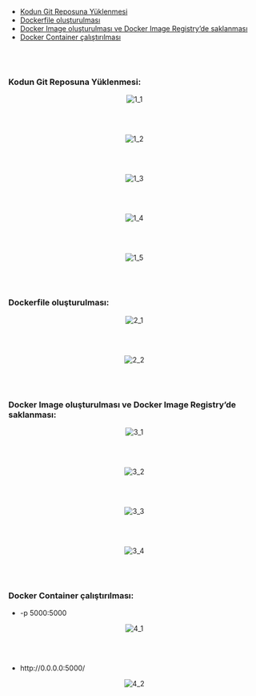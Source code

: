 <ul>
    <li><a href="#bolum1">Kodun Git Reposuna Yüklenmesi</a></li>
    <li><a href="#bolum2">Dockerfile oluşturulması</a></li>
    <li><a href="#bolum3">Docker Image oluşturulması ve Docker Image Registry’de saklanması</a></li>
    <li><a href="#bolum4">Docker Container çalıştırılması</a></li>
</ul><br><br>


<h3 id="bolum1">Kodun Git Reposuna Yüklenmesi:</h3>

<p align="center">
    <img src="https://github.com/adnanmeteoge/akademi-2023/blob/main/Screenshots/1_1.png" alt="1_1" style="max-width:100%;height: auto;">
</p><br><br>

 
<p align="center">
    <img src="https://github.com/adnanmeteoge/akademi-2023/blob/main/Screenshots/1_2.png" alt="1_2" style="max-width:100%;height: auto;">
</p><br><br>


<p align="center">
    <img src="https://github.com/adnanmeteoge/akademi-2023/blob/main/Screenshots/1_3.png" alt="1_3" style="max-width:100%;height: auto;">
</p><br><br>

 
<p align="center">
    <img src="https://github.com/adnanmeteoge/akademi-2023/blob/main/Screenshots/1_4.png" alt="1_4" style="max-width:100%;height: auto;">
</p><br><br>


<p align="center">
    <img src="https://github.com/adnanmeteoge/akademi-2023/blob/main/Screenshots/1_5.png" alt="1_5" style="max-width:100%;height: auto;">
</p><br><br>

<h3 id="bolum2">Dockerfile oluşturulması:</h3>


<p align="center">
    <img src="https://github.com/adnanmeteoge/akademi-2023/blob/main/Screenshots/2_1.png" alt="2_1" style="max-width:100%;height: auto;">
</p><br><br>


<p align="center">
    <img src="https://github.com/adnanmeteoge/akademi-2023/blob/main/Screenshots/2_2.png" alt="2_2" style="max-width:100%;height: auto;">
</p><br><br>

<h3 id="bolum3">Docker Image oluşturulması ve Docker Image Registry’de saklanması:</h3>


<p align="center">
    <img src="https://github.com/adnanmeteoge/akademi-2023/blob/main/Screenshots/3_1.png" alt="3_1" style="max-width:100%;height: auto;">
</p><br><br>


<p align="center">
    <img src="https://github.com/adnanmeteoge/akademi-2023/blob/main/Screenshots/3_2.png" alt="3_2" style="max-width:100%;height: auto;">
</p><br><br>


<p align="center">
    <img src="https://github.com/adnanmeteoge/akademi-2023/blob/main/Screenshots/3_3.png" alt="3_3" style="max-width:100%;height: auto;">
</p><br><br>



<p align="center">
    <img src="https://github.com/adnanmeteoge/akademi-2023/blob/main/Screenshots/3_4.png" alt="3_4" style="max-width:100%;height: auto;">
</p><br><br>

<h3 id="bolum4">Docker Container çalıştırılması:</h3>

<ul>
    <li>-p 5000:5000</li>
</ul>
<p align="center">
    <img src="https://github.com/adnanmeteoge/akademi-2023/blob/main/Screenshots/4_1.png" alt="4_1" style="max-width:100%;height: auto;">
</p><br><br>

<ul>
    <li>http://0.0.0.0:5000/</li>
</ul>
<p align="center">
    <img src="https://github.com/adnanmeteoge/akademi-2023/blob/main/Screenshots/4_2.png" alt="4_2" style="max-width:100%;height: auto;">
</p>

